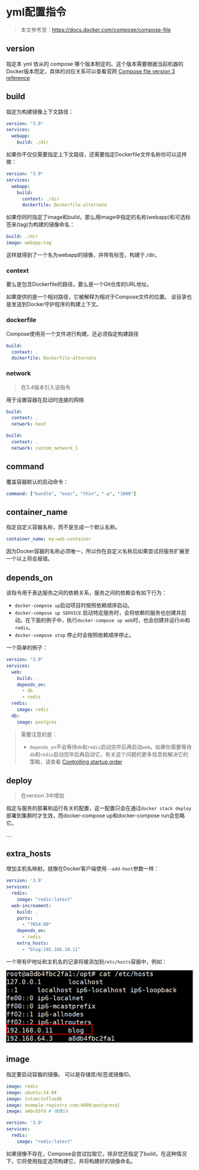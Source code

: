# yml配置指令

> 本文参考至：https://docs.docker.com/compose/compose-file

## version

指定本 yml 依从的 compose 哪个版本制定的。这个版本需要根据当前机器的Docker版本而定，具体的对应关系可以查看官网 [Compose file version 3 reference](https://docs.docker.com/compose/compose-file/)

## build

指定为构建镜像上下文路径：

```yaml
version: "3.9"
services:
  webapp:
    build: ./dir
```

如果你不仅仅需要指定上下文路径，还需要指定Dockerfile文件名称你可以这样做：

```yaml
version: "3.9"
services:
  webapp:
    build:
      context: ./dir
      dockerfile: Dockerfile-alternate
```

如果你同时指定了image和build，那么用image中指定的名称(webapp)和可选标签来(tag)为构建的镜像命名：

``` yaml
build: ./dir
image: webapp:tag
```

这样就得到了一个名为webapp的镜像，并带有标签，构建于./dir。

### context

要么是包含Dockerfile的路径，要么是一个Git仓库的URL地址。

如果提供的是一个相对路径，它被解释为相对于Compose文件的位置。 该目录也是发送到Docker守护程序的构建上下文。

### dockerfile

Compose使用另一个文件进行构建。还必须指定构建路径

```yaml
build:
  context: .
  dockerfile: Dockerfile-alternate
```

### network

> 在3.4版本引入该指令

用于设置容器在启动时连接的网络

```yaml
build:
  context: .
  network: host
```

```yaml
build:
  context: .
  network: custom_network_1
```

## command

覆盖容器默认的启动命令：

```yaml
command: ["bundle", "exec", "thin", "-p", "3000"]
```

## container_name

指定自定义容器名称，而不是生成一个默认名称。

```yaml
container_name: my-web-container
```

因为Docker容器的名称必须唯一，所以你在自定义名称后如果尝试将服务扩展至一个以上将会报错。

## depends_on

该指令用于表达服务之间的依赖关系，服务之间的依赖会有如下行为：

- `docker-compose up`启动项目时按照依赖顺序启动。
- `docker-compose up SERVICE` 启动特定服务时，会将依赖的服务也创建并启动。在下面的例子中，执行`docker-compose up web`时，也会创建并运行`db`和`redis`。
- `docker-compose stop` 停止时会按照依赖顺序停止。

一个简单的例子：

```yaml
version: "3.9"
services:
  web:
    build: .
    depends_on:
      - db
      - redis
  redis:
    image: redis
  db:
    image: postgres
```

> 需要注意的是：
>
> - `depends_on`不会等待`db`和`redis`启动完毕后再启动`web`。如果你需要等待`db`和`redis`启动完毕后再启动它，有关这个问题的更多信息和解决它的策略，请查看  [Controlling startup order](https://docs.docker.com/compose/startup-order/) 

## deploy

> 在version 3中增加

指定与服务的部署和运行有关的配置，这一配置只会在通过`docker stack deploy`部署到集群时才生效，而docker-compose up和docker-compose run会忽略它。

….

## extra_hosts

增加主机名映射。就像在Docker客户端使用`--add-host`参数一样：

```yaml
version: '3.9'
services:
  redis:
    image: "redis:latest"
  web-increament:
    build: .
    ports:
      - "7654:80"
    depends_on:
      - redis
    extra_hosts:
      - "blog:192.168.10.11"
```

一个带有IP地址和主机名的记录将被添加到`/etc/hosts`容器中，例如：

![](../images/29.png)

## image

指定要启动容器的镜像。 可以是存储库/标签或镜像ID。

```yaml
image: redis
image: ubuntu:14.04
image: tutum/influxdb
image: example-registry.com:4000/postgresql
image: a4bc65fd # 镜像id
```

```yaml
version: '3.9'
services:
  redis:
    image: "redis:latest"
```

如果镜像不存在，Compose会尝试拉取它，除非您还指定了build，在这种情况下，它将使用指定选项构建它，并将构建好的镜像命名。